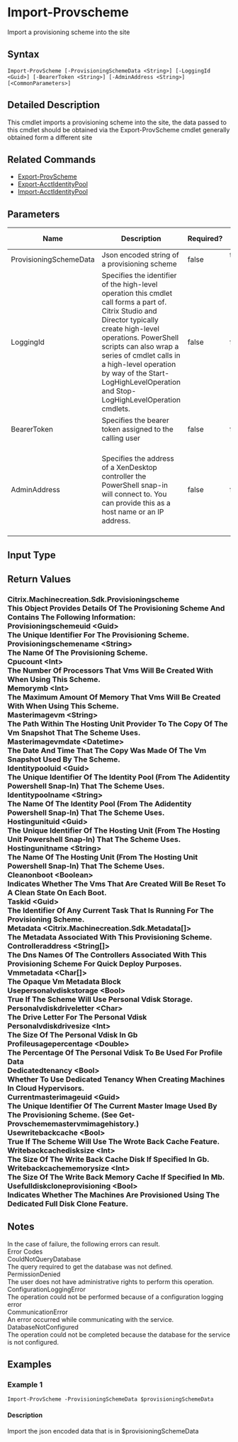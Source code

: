 ﻿
# Import-Provscheme
Import a provisioning scheme into the site
## Syntax
```
Import-ProvScheme [-ProvisioningSchemeData <String>] [-LoggingId <Guid>] [-BearerToken <String>] [-AdminAddress <String>] [<CommonParameters>]
```
## Detailed Description
This cmdlet imports a provisioning scheme into the site, the data passed to this cmdlet should be obtained via the Export-ProvScheme cmdlet generally obtained form a different site


## Related Commands

* [Export-ProvScheme](../Export-ProvScheme/)
* [Export-AcctIdentityPool](../Export-AcctIdentityPool/)
* [Import-AcctIdentityPool](../Import-AcctIdentityPool/)
## Parameters
| Name   | Description | Required? | Pipeline Input | Default Value |
| --- | --- | --- | --- | --- |
| ProvisioningSchemeData | Json encoded string of a provisioning scheme | false | true (ByPropertyName) |  |
| LoggingId | Specifies the identifier of the high-level operation this cmdlet call forms a part of. Citrix Studio and Director typically create high-level operations. PowerShell scripts can also wrap a series of cmdlet calls in a high-level operation by way of the Start-LogHighLevelOperation and Stop-LogHighLevelOperation cmdlets. | false | false |  |
| BearerToken | Specifies the bearer token assigned to the calling user | false | false |  |
| AdminAddress | Specifies the address of a XenDesktop controller the PowerShell snap-in will connect to. You can provide this as a host name or an IP address. | false | false | Localhost. Once a value is provided by any cmdlet, this value becomes the default. |

## Input Type

### 

## Return Values

### Citrix.Machinecreation.Sdk.Provisioningscheme<br>    This Object Provides Details Of The Provisioning Scheme And Contains The Following Information:<br>    Provisioningschemeuid &lt;Guid&gt;<br>        The Unique Identifier For The Provisioning Scheme.<br>    Provisioningschemename &lt;String&gt;<br>        The Name Of The Provisioning Scheme.<br>    Cpucount &lt;Int&gt;<br>        The Number Of Processors That Vms Will Be Created With When Using This Scheme.<br>    Memorymb &lt;Int&gt;<br>        The Maximum Amount Of Memory That Vms Will Be Created With When Using This Scheme.<br>    Masterimagevm &lt;String&gt;<br>        The Path Within The Hosting Unit Provider To The Copy Of The Vm Snapshot That The Scheme Uses.<br>    Masterimagevmdate &lt;Datetime&gt;<br>        The Date And Time That The Copy Was Made Of The Vm Snapshot Used By The Scheme.<br>    Identitypooluid &lt;Guid&gt;<br>        The Unique Identifier Of The Identity Pool (From The Adidentity Powershell Snap-In) That The Scheme Uses.<br>    Identitypoolname &lt;String&gt;<br>        The Name Of The Identity Pool (From The Adidentity Powershell Snap-In) That The Scheme Uses.<br>    Hostingunituid &lt;Guid&gt;<br>       The Unique Identifier Of The Hosting Unit (From The Hosting Unit Powershell Snap-In) That The Scheme Uses.<br>    Hostingunitname &lt;String&gt;<br>       The Name Of The Hosting Unit (From The Hosting Unit Powershell Snap-In) That The Scheme Uses.<br>    Cleanonboot &lt;Boolean&gt;<br>       Indicates Whether The Vms That Are Created Will Be Reset To A Clean State On Each Boot.<br>    Taskid &lt;Guid&gt;<br>       The Identifier Of Any Current Task That Is Running For The Provisioning Scheme.<br>    Metadata &lt;Citrix.Machinecreation.Sdk.Metadata\[\]&gt;<br>       The Metadata Associated With This Provisioning Scheme.<br>    Controlleraddress &lt;String\[\]&gt;<br>       The Dns Names Of The Controllers Associated With This Provisioning Scheme For Quick Deploy Purposes.<br>    Vmmetadata &lt;Char\[\]&gt;<br>        The Opaque Vm Metadata Block<br>    Usepersonalvdiskstorage &lt;Bool&gt;<br>        True If The Scheme Will Use Personal Vdisk Storage.<br>    Personalvdiskdriveletter &lt;Char&gt;<br>        The Drive Letter For The Personal Vdisk<br>    Personalvdiskdrivesize &lt;Int&gt;<br>        The Size Of The Personal Vdisk In Gb<br>    Profileusagepercentage &lt;Double&gt;<br>        The Percentage Of The Personal Vdisk To Be Used For Profile Data<br>    Dedicatedtenancy &lt;Bool&gt;<br>        Whether To Use Dedicated Tenancy When Creating Machines In Cloud Hypervisors.<br>    Currentmasterimageuid &lt;Guid&gt;<br>        The Unique Identifier Of The Current Master Image Used By The Provisioning Scheme. (See Get-Provschememastervmimagehistory.)<br>    Usewritebackcache &lt;Bool&gt;<br>        True If The Scheme Will Use The Wrote Back Cache Feature.<br>    Writebackcachedisksize &lt;Int&gt;<br>          The Size Of The Write Back Cache Disk If Specified In Gb.<br>    Writebackcachememorysize &lt;Int&gt;<br>          The Size Of The Write Back Memory Cache If Specified In Mb.<br>    Usefulldiskcloneprovisioning &lt;Bool&gt;<br>          Indicates Whether The Machines Are Provisioned Using The Dedicated Full Disk Clone Feature.

## Notes
In the case of failure, the following errors can result.<br>    Error Codes<br>    CouldNotQueryDatabase<br>    The query required to get the database was not defined.<br>    PermissionDenied<br>    The user does not have administrative rights to perform this operation.<br>    ConfigurationLoggingError<br>    The operation could not be performed because of a configuration logging error<br>    CommunicationError<br>    An error occurred while communicating with the service.<br>    DatabaseNotConfigured<br>    The operation could not be completed because the database for the service is not configured.
## Examples

### Example 1
```
Import-ProvScheme -ProvisioningSchemeData $provisioningSchemeData
```
#### Description
Import the json encoded data that is in \$provisioningSchemeData
